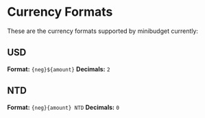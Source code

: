 # Currency Formats

These are the currency formats supported by minibudget currently:

## USD

**Format:** `{neg}${amount}`
**Decimals:** `2`

## NTD

**Format:** `{neg}{amount} NTD`
**Decimals:** `0`
